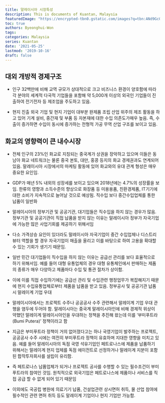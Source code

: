 ```yaml
---
title: 말레이시아 시장특성
description: This is documents of Kuantan, Malaysia
featuredImage: "https://encrypted-tbn0.gstatic.com/images?q=tbn:ANd9GcQaQ2nynaOTgr2HjHzl7q2AU8FHyuLIv6jgkp3jKKl6uyg1l0mCPt5r3gb2a8TG6UEtrdg&usqp=CAU"
toc: true
authors: Byeonghui-Won
tags:
categories: Malaysia
series: Kuantan
date: '2021-05-25'
lastmod: '2019-10-16'
draft: false
---
```




## 대외 개방적 경제구조

+ 인구 32백만에 비해 교역 규모가 상대적으로 크고 비즈니스 환경이 양호함에 따라 각 분야의 세계적 다국적 기업들을 포함해 약 5,000개 이상의 외국인 기업들이 진출하여 전기전자 등 제조업을 주도하고 있음.

+ 현지 진출 외국 기업 및 현지 기업이 대부분 완제품 조립 산업 위주의 제조 활동을 하고 있어 기계 설비, 중간재 및 부품 등 자본재에 대한 수입 의존도가매우 높음. 즉, 수출이 증가하면 수입이 동시에 증가하는 전형적 가공 무역 산업 구조를 보이고 있음.

## 화교의 영향력이 큰 내수시장

+ 전체 인구의 23%인 화교로 지칭되는 중국계가 상권을 장악하고 있으며 이들은 동남아 화교 네트워크는 물론 중국 본토, 대만, 홍콩 등지의 화교 경제권과도 연계되어 있음. 말레이시아 시장에서의 마케팅 활동에 있어 화교와의 유대 관계 형성은 매우 중요한 요인임.

+ GDP가 매년 5% 내외의 성장세를 보이고 있으며 2018년에는 4.7%의 성장률을 보임. 한류의 영향과 소득수준의 향상으로 화장품 등 미용용품, 친환경제품, IT기기에 대한 소비가 지속적으로 늘어날 것으로 예상됨. 직수입 보다 중간수입업체를 통한 납품이 일반화

+ 말레이시아의 정부기관 및 공공기관, 대기업들은 직수입을 하지 않는 경우가 많음. 정부기관 및 공공기관이 직접 납품을 받지 않는 이유는 말레이시아 정부가 자국기업에 가능한 많은 사업기회를 제공하기 위해서임

+ 다소 가격상승 요인이 있더라도 말레이시아 자국기업이 중간 수입업체나 디스트리뷰터 역할을 할 경우 자국기업이 매출을 올리고 이를 바탕으로 하여 고용을 확대할 수 있는 기회가 생기기 때문임.

+ 일반 민간 대기업들이 직수입을 하지 않는 이유는 공급선 관리를 보다 효율적으로 하기 위해서임. 예를 들어 대형 유통업체의 경우 대형 유통체인에서 판매하는 제품의 종류가 매우 다양하고 제품마다 수입 및 통관 절차가 상이함.

+ 이에 이를 직접 수입하기에는 공급선 관리 및 수입관련 행정업무가 복잡해지기 때문에 현지 수입유통업체로부터 제품을 납품을 받고 있음. 정부공사 및 공공기관 납품 시 말레이계 기업 우대

+ 말레이시아에서는 프로젝트 수주나 공공공사 수주 관련해서 말레이계 기업 우대 관행을 염두에 두어야 함. 말레이시아는 중국계 말레이시아인에 비해 경제적 위상이 약했던 말레이계 말레이시아인을 우대하는 정책을 추진해 왔는데 이를 ‘부미푸트라(Bumi Putera)’ 정책이라고 함

+ 지금은 부미푸트라 정책이 거의 없어졌다고는 하나 국영기업이 발주하는 프로젝트, 공공공사 수주 시에는 여전히 부미푸트라 정책이 유효하며 지대한 영향을 미치고 있음. 예를 들어 말레이시아의 독점 국영 석유기업인 페트로나스에 제품을 납품하기 위해서는 말레이계 현지 업체를 독점 에이전트로 선정하거나 말레이계 지분이 포함된 합작투자회사를 설립이 유리함.

+ 즉 페트로나스 납품업체가 되거나 프로젝트 공사를 수행할 수 있는 필수조건이 부미푸트라의 참여인 것임. 원칙적으로 외국기업은 페트로나스에 제품이나 서비스를 직접 공급 할 수 없게 되어 있기 때문임

+ 이외에도 국공립 병원에 의료기기 납품, 건설업관련 상시면허 취득, 물 산업 참여에 필수적인 관련 면허 취득 등도 말레이계 기업이나 현지 기업만 가능함.
